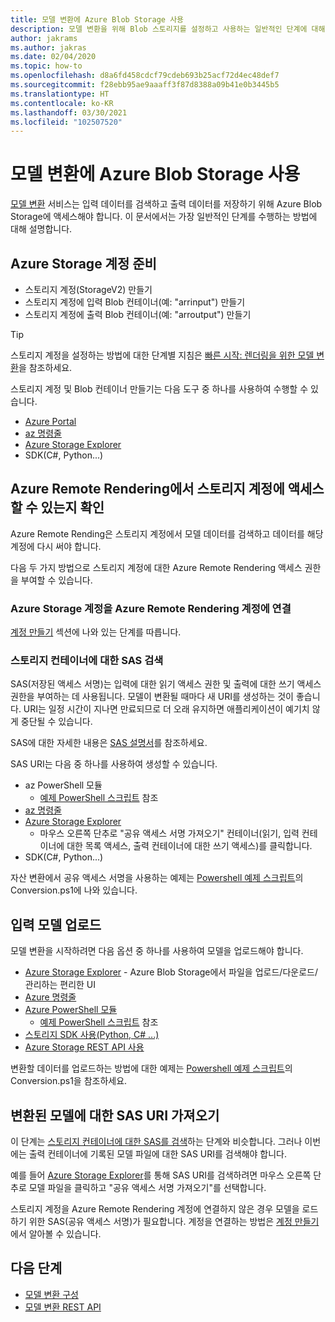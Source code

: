 ```yaml
---
title: 모델 변환에 Azure Blob Storage 사용
description: 모델 변환을 위해 Blob 스토리지를 설정하고 사용하는 일반적인 단계에 대해 설명합니다.
author: jakrams
ms.author: jakras
ms.date: 02/04/2020
ms.topic: how-to
ms.openlocfilehash: d8a6fd458cdcf79cdeb693b25acf72d4ec48def7
ms.sourcegitcommit: f28ebb95ae9aaaff3f87d8388a09b41e0b3445b5
ms.translationtype: HT
ms.contentlocale: ko-KR
ms.lasthandoff: 03/30/2021
ms.locfileid: "102507520"
---
```

# <a name="use-azure-blob-storage-for-model-conversion"></a>모델 변환에 Azure Blob Storage 사용

[모델 변환](model-conversion.md) 서비스는 입력 데이터를 검색하고 출력 데이터를 저장하기 위해 Azure Blob Storage에 액세스해야 합니다. 이 문서에서는 가장 일반적인 단계를 수행하는 방법에 대해 설명합니다.

## <a name="prepare-azure-storage-accounts"></a>Azure Storage 계정 준비

- 스토리지 계정(StorageV2) 만들기
- 스토리지 계정에 입력 Blob 컨테이너(예: "arrinput") 만들기
- 스토리지 계정에 출력 Blob 컨테이너(예: "arroutput") 만들기

> [!TIP]
> 스토리지 계정을 설정하는 방법에 대한 단계별 지침은 [빠른 시작: 렌더링을 위한 모델 변환](../../quickstarts/convert-model.md)을 참조하세요.

스토리지 계정 및 Blob 컨테이너 만들기는 다음 도구 중 하나를 사용하여 수행할 수 있습니다.

- [Azure Portal](https://portal.azure.com)
- [az 명령줄](/cli/azure/install-azure-cli)
- [Azure Storage Explorer](https://azure.microsoft.com/features/storage-explorer/)
- SDK(C#, Python...)

## <a name="ensure-azure-remote-rendering-can-access-your-storage-account"></a>Azure Remote Rendering에서 스토리지 계정에 액세스 할 수 있는지 확인

Azure Remote Rending은 스토리지 계정에서 모델 데이터를 검색하고 데이터를 해당 계정에 다시 써야 합니다.

다음 두 가지 방법으로 스토리지 계정에 대한 Azure Remote Rendering 액세스 권한을 부여할 수 있습니다.

### <a name="connect-your-azure-storage-account-with-your-azure-remote-rendering-account"></a>Azure Storage 계정을 Azure Remote Rendering 계정에 연결

[계정 만들기](../create-an-account.md#link-storage-accounts) 섹션에 나와 있는 단계를 따릅니다.

### <a name="retrieve-sas-for-the-storage-containers"></a>스토리지 컨테이너에 대한 SAS 검색

SAS(저장된 액세스 서명)는 입력에 대한 읽기 액세스 권한 및 출력에 대한 쓰기 액세스 권한을 부여하는 데 사용됩니다. 모델이 변환될 때마다 새 URI를 생성하는 것이 좋습니다. URI는 일정 시간이 지나면 만료되므로 더 오래 유지하면 애플리케이션이 예기치 않게 중단될 수 있습니다.

SAS에 대한 자세한 내용은 [SAS 설명서](../../../storage/common/storage-sas-overview.md)를 참조하세요.

SAS URI는 다음 중 하나를 사용하여 생성할 수 있습니다.

- az PowerShell 모듈
  - [예제 PowerShell 스크립트](../../samples/powershell-example-scripts.md) 참조
- [az 명령줄](/cli/azure/install-azure-cli)
- [Azure Storage Explorer](https://azure.microsoft.com/features/storage-explorer/)
  - 마우스 오른쪽 단추로 "공유 액세스 서명 가져오기" 컨테이너(읽기, 입력 컨테이너에 대한 목록 액세스, 출력 컨테이너에 대한 쓰기 액세스)를 클릭합니다.
- SDK(C#, Python...)

자산 변환에서 공유 액세스 서명을 사용하는 예제는 [Powershell 예제 스크립트](../../samples/powershell-example-scripts.md#script-conversionps1)의 Conversion.ps1에 나와 있습니다.

## <a name="upload-an-input-model"></a>입력 모델 업로드

모델 변환을 시작하려면 다음 옵션 중 하나를 사용하여 모델을 업로드해야 합니다.

- [Azure Storage Explorer](https://azure.microsoft.com/features/storage-explorer/) - Azure Blob Storage에서 파일을 업로드/다운로드/관리하는 편리한 UI
- [Azure 명령줄](../../../storage/blobs/storage-quickstart-blobs-cli.md)
- [Azure PowerShell 모듈](/powershell/azure/install-az-ps)
  - [예제 PowerShell 스크립트](../../samples/powershell-example-scripts.md) 참조
- [스토리지 SDK 사용(Python, C# ...)](../../../storage/index.yml)
- [Azure Storage REST API 사용](/rest/api/storageservices/blob-service-rest-api)

변환할 데이터를 업로드하는 방법에 대한 예제는 [Powershell 예제 스크립트](../../samples/powershell-example-scripts.md#script-conversionps1)의 Conversion.ps1을 참조하세요.

## <a name="get-a-sas-uri-for-the-converted-model"></a>변환된 모델에 대한 SAS URI 가져오기

이 단계는 [스토리지 컨테이너에 대한 SAS를 검색](#retrieve-sas-for-the-storage-containers)하는 단계와 비슷합니다. 그러나 이번에는 출력 컨테이너에 기록된 모델 파일에 대한 SAS URI를 검색해야 합니다.

예를 들어 [Azure Storage Explorer](https://azure.microsoft.com/features/storage-explorer/)를 통해 SAS URI를 검색하려면 마우스 오른쪽 단추로 모델 파일을 클릭하고 "공유 액세스 서명 가져오기"를 선택합니다.

스토리지 계정을 Azure Remote Rendering 계정에 연결하지 않은 경우 모델을 로드하기 위한 SAS(공유 액세스 서명)가 필요합니다. 계정을 연결하는 방법은 [계정 만들기](../create-an-account.md#link-storage-accounts)에서 알아볼 수 있습니다.

## <a name="next-steps"></a>다음 단계

- [모델 변환 구성](configure-model-conversion.md)
- [모델 변환 REST API](conversion-rest-api.md)
